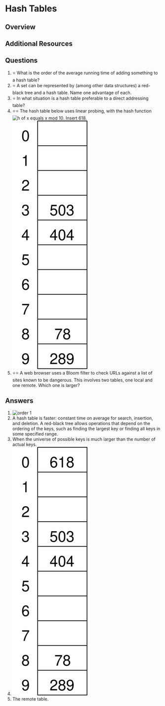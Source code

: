 # Hash Tables
## Overview
## Additional Resources
## Questions
1. :star: What is the order of the average running time of adding something to a hash table?
1. :star: A set can be represented by (among other data structures) a red-black tree and a hash table. Name one advantage of each.
1. :star: In what situation is a hash table preferable to a direct addressing table?
1. :star::star: The hash table below uses linear probing, with the hash function ![h of x equals x mod 10](https://latex.codecogs.com/svg.latex?h(x)=x\mod10). Insert 618.
    ![There are 10 slots. Slot 3 contains 503, 4, contains 404, 8 contains 78, and 9 contains 289.](hash.svg)
1. :star::star: A web browser uses a Bloom filter to check URLs against a list of sites known to be dangerous. This involves two tables, one local and one remote. Which one is larger?
## Answers
1. ![order 1](https://latex.codecogs.com/svg.latex?\Theta(1))
1. A hash table is faster: constant time on average for search, insertion, and deletion. A red-black tree allows operations that depend on the ordering of the keys, such as finding the largest key or finding all keys in some specified range.
1. When the universe of possible keys is much larger than the number of actual keys.
1.
    ![618 has been inserted in slot 0.](hash_after_insertion.svg)
1. The remote table.
